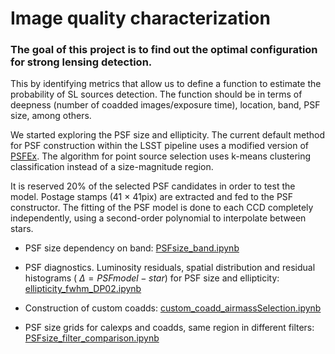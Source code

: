 # Image quality characterization

### The goal of this project is to find out the optimal configuration for strong lensing detection.

This by identifying metrics that allow us to define a function to estimate the probability of SL sources detection. The function should be in terms of deepness (number of coadded images/exposure time), location, band, PSF size, among others. 

We started exploring the PSF size and ellipticity. The current default method for PSF construction within the LSST pipeline uses a modified version of [PSFEx](https://psfex.readthedocs.io/en/latest/). The algorithm for point source selection uses k-means clustering classification instead of a size-magnitude region. 

It is reserved 20% of the selected PSF candidates in order to test the model. Postage stamps (41 $\times$ 41pix) are extracted and fed to the PSF constructor. The fitting of the PSF model is done to each CCD completely independently, using a second-order polynomial to interpolate between stars.

* PSF size dependency on band:  [PSFsize_band.ipynb](/home/alrakomala/notebooks/kaam/myGitRepo/)

* PSF diagnostics. Luminosity residuals, spatial distribution and residual histograms ( $\Delta = PSFmodel - star$) for PSF size and ellipticity:  [ellipticity_fwhm_DP02.ipynb](/home/alrakomala/notebooks/kaam/myGitRepo/)

* Construction of custom coadds:  [custom_coadd_airmassSelection.ipynb](/home/alrakomala/notebooks/kaam/myGitRepo/)

* PSF size grids for calexps and coadds, same region in different filters: [PSFsize_filter_comparison.ipynb](/home/alrakomala/notebooks/kaam/myGitRepo/)
